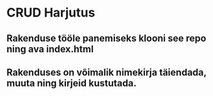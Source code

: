 # CRUD Harjutus

## Rakenduse tööle panemiseks klooni see repo ning ava index.html
## Rakenduses on võimalik nimekirja täiendada, muuta ning kirjeid kustutada.
